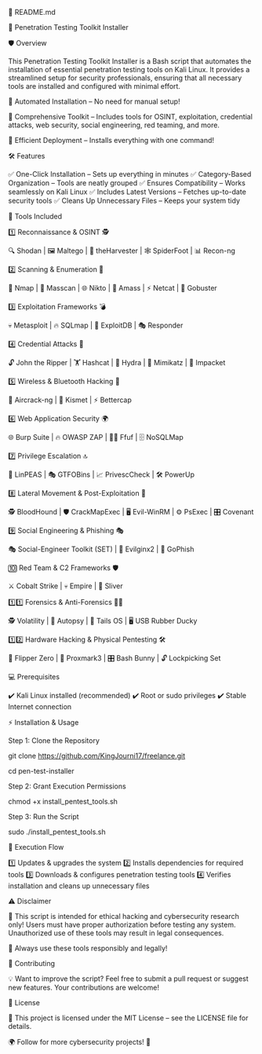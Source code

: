 📌 README.md

🚀 Penetration Testing Toolkit Installer

🛡️ Overview

This Penetration Testing Toolkit Installer is a Bash script that automates the installation of essential penetration testing tools on Kali Linux. It provides a streamlined setup for security professionals, ensuring that all necessary tools are installed and configured with minimal effort.

🔹 Automated Installation – No need for manual setup!

🔹 Comprehensive Toolkit – Includes tools for OSINT, exploitation, credential attacks, web security, social engineering, red teaming, and more.

🔹 Efficient Deployment – Installs everything with one command!

🛠️ Features

✅ One-Click Installation – Sets up everything in minutes
✅ Category-Based Organization – Tools are neatly grouped
✅ Ensures Compatibility – Works seamlessly on Kali Linux
✅ Includes Latest Versions – Fetches up-to-date security tools
✅ Cleans Up Unnecessary Files – Keeps your system tidy

📂 Tools Included

1️⃣ Reconnaissance & OSINT 🕵️

🔍 Shodan | 🖼️ Maltego | 🔦 theHarvester | 🕸️ SpiderFoot | 📊 Recon-ng

2️⃣ Scanning & Enumeration 📡

📡 Nmap | 🚀 Masscan | 🌐 Nikto | 🔭 Amass | ⚡ Netcat | 🔎 Gobuster

3️⃣ Exploitation Frameworks 💣

💀 Metasploit | 🔥 SQLmap | 🎯 ExploitDB | 🎭 Responder

4️⃣ Credential Attacks 🔑

🔓 John the Ripper | 🏋️ Hashcat | 🌊 Hydra | 🎩 Mimikatz | 🔗 Impacket

5️⃣ Wireless & Bluetooth Hacking 📶

📡 Aircrack-ng | 📡 Kismet | ⚡ Bettercap

6️⃣ Web Application Security 🌍

🌐 Burp Suite | 🔥 OWASP ZAP | 🏴‍☠️ Ffuf | 🗄️ NoSQLMap

7️⃣ Privilege Escalation 🔝

🔺 LinPEAS | 🎭 GTFOBins | 📈 PrivescCheck | 🛠️ PowerUp

8️⃣ Lateral Movement & Post-Exploitation 🔀

🕵️ BloodHound | 🛡️ CrackMapExec | 🖥️ Evil-WinRM | ⚙️ PsExec | 🎛️ Covenant

9️⃣ Social Engineering & Phishing 🎭

🎭 Social-Engineer Toolkit (SET) | 🎣 Evilginx2 | 📧 GoPhish

🔟 Red Team & C2 Frameworks 🛡️

⚔️ Cobalt Strike | 💀 Empire | 🦊 Sliver

1️⃣1️⃣ Forensics & Anti-Forensics 🕵️‍♂️

🕵️ Volatility | 📂 Autopsy | 🔦 Tails OS | 🖥️ USB Rubber Ducky

1️⃣2️⃣ Hardware Hacking & Physical Pentesting 🛠️

🐬 Flipper Zero | 🔑 Proxmark3 | 🎛️ Bash Bunny | 🔓 Lockpicking Set

💻 Prerequisites

✔️ Kali Linux installed (recommended)
✔️ Root or sudo privileges
✔️ Stable Internet connection

⚡ Installation & Usage

Step 1: Clone the Repository

git clone https://github.com/KingJourni17/freelance.git

cd pen-test-installer

Step 2: Grant Execution Permissions

chmod +x install_pentest_tools.sh

Step 3: Run the Script

sudo ./install_pentest_tools.sh

🔄 Execution Flow

1️⃣ Updates & upgrades the system
2️⃣ Installs dependencies for required tools
3️⃣ Downloads & configures penetration testing tools
4️⃣ Verifies installation and cleans up unnecessary files

⚠️ Disclaimer

🚨 This script is intended for ethical hacking and cybersecurity research only! Users must have proper authorization before testing any system. Unauthorized use of these tools may result in legal consequences.

🔹 Always use these tools responsibly and legally!

🤝 Contributing

💡 Want to improve the script? Feel free to submit a pull request or suggest new features. Your contributions are welcome!

📜 License

📝 This project is licensed under the MIT License – see the LICENSE file for details.

🌍 Follow for more cybersecurity projects! 🚀
